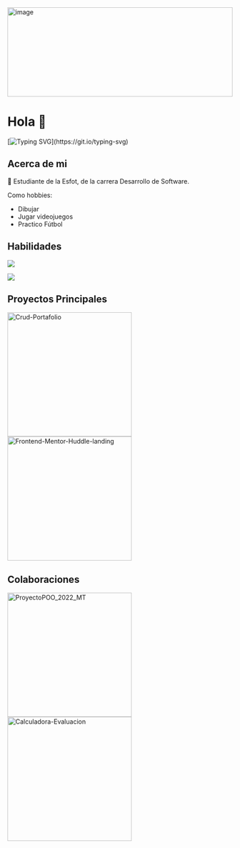 
<img width="100%" height="200px" alt="image" src="https://capsule-render.vercel.app/api?type=waving&height=200&text=Jhon%20Torres&fontAlign=50&fontAlignY=40&color=gradient&desc=ReadMe!">

# Hola 👋

[![Typing SVG](https://readme-typing-svg.demolab.com?font=Josefin+Slab&size=28&pause=1000&color=FFFFFF&background=0D1117&center=true&vCenter=true&width=1000%&lines=Hola+mi+nombre+es+Jhon+Torres.;Actualmente%2Cestoy+estudiando+en+la+universidad+EPN+de+Quito%2C+Ecuador.)](https://git.io/typing-svg)

## Acerca de mi
 📓 Estudiante de la Esfot, de la carrera Desarrollo de Software.
 
 Como hobbies:
  - Dibujar 
  - Jugar videojuegos 
  - Practico Fútbol
  
## Habilidades
![](http://github-profile-summary-cards.vercel.app/api/cards/repos-per-language?username=jhon-torres&theme=nord_dark)

![](http://github-profile-summary-cards.vercel.app/api/cards/profile-details?username=jhon-torres&theme=nord_dark)

## Proyectos Principales

<p align="left">
 <a href="https://github.com/jhon-torres/Crud-Portafolio"><img width="278" src="https://denvercoder1-github-readme-stats.vercel.app/api/pin/?username=jhon-torres&repo=Crud-Portafolio&theme=react&bg_color=1F222E&title_color=F85D7F&hide_border=true&icon_color=F8D866&show_icons=true" alt="Crud-Portafolio"></a>
  <a href="https://github.com/jhon-torres/Frontend-Mentor-Huddle-landing"><img width="278" src="https://denvercoder1-github-readme-stats.vercel.app/api/pin/?username=jhon-torres&repo=Frontend-Mentor-Huddle-landing&theme=react&bg_color=1F222E&title_color=F85D7F&hide_border=true&icon_color=F8D866&show_icons=true" alt="Frontend-Mentor-Huddle-landing"></a>
</p>

## Colaboraciones
<p align="left">
 <a href="https://github.com/AleBD72/ProyectoPOO_2022_MT"><img width="278" src="https://denvercoder1-github-readme-stats.vercel.app/api/pin/?username=AleBD72&repo=ProyectoPOO_2022_MT&theme=react&bg_color=1F222E&title_color=F85D7F&hide_border=true&icon_color=F8D866&show_icons=true" alt="ProyectoPOO_2022_MT"></a>
 <a href="https://github.com/AleBD72/Calculadora-Evaluacion"><img width="278" src="https://denvercoder1-github-readme-stats.vercel.app/api/pin/?username=AleBD72&repo=Calculadora-Evaluacion&theme=react&bg_color=1F222E&title_color=F85D7F&hide_border=true&icon_color=F8D866&show_icons=true" alt="Calculadora-Evaluacion"></a>
</p>
